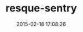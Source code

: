 ---
layout: post
title:  "resque-sentry"
repo:   "gocardless/resque-sentry"
date:   2015-02-18 17:08:26
gemurl: https://github.com/gocardless/resque-sentry
---